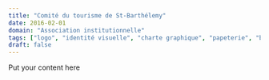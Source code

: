 ```yaml
---
title: "Comité du tourisme de St-Barthélemy"
date: 2016-02-01
domain: "Association institutionnelle"
tags: ["logo", "identité visuelle", "charte graphique", "papeterie", "brochures", "flyers", "manuel de vente"]
draft: false
---
```

Put your content here
